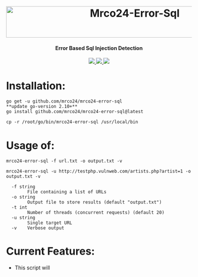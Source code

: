 <h1 align="center">
<a href="https://cooltext.com"><img src="https://images.cooltext.com/5678557.png" width="682" height="85" alt="Mrco24-Error-Sql" /></a>
</h1>
<h4 align="center">Error Based Sql Injection Detection</h4>
<p align="center">
  <a href="https://github.com/mrco24/mrco24-error-sql">
    <img src="https://img.shields.io/badge/Mrco24-_Error_Based_Sql_Injection_Detection-green">
  </a>
   <a href="https://github.com/mrco24/mrco24-error-sql">
    <img src="https://img.shields.io/static/v1?label=Update&message=V1.0&color=green">
  </a>
  <a href="https://twitter.com/mrco24">
      <img src="https://img.shields.io/twitter/follow/mrco24?style=social">
  </a>
</p>

# Installation:
```
go get -u github.com/mrco24/mrco24-error-sql
**update go-version 2.10+**
go install github.com/mrco24/mrco24-error-sql@latest

cp -r /root/go/bin/mrco24-error-sql /usr/local/bin
```
# Usage of:
```
mrco24-error-sql -f url.txt -o output.txt -v

mrco24-error-sql -u http://testphp.vulnweb.com/artists.php?artist=1 -o output.txt -v

  -f string
        File containing a list of URLs
  -o string
        Output file to store results (default "output.txt")
  -t int
        Number of threads (concurrent requests) (default 20)
  -u string
        Single target URL
  -v    Verbose output

```
# Current Features:
- This script will
